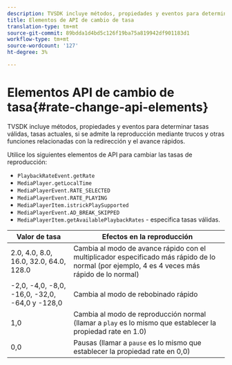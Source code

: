 ```yaml
---
description: TVSDK incluye métodos, propiedades y eventos para determinar tasas válidas, tasas actuales, si se admite la reproducción mediante trucos y otras funciones relacionadas con la redirección y el avance rápidos.
title: Elementos de API de cambio de tasa
translation-type: tm+mt
source-git-commit: 89bdda1d4bd5c126f19ba75a819942df901183d1
workflow-type: tm+mt
source-wordcount: '127'
ht-degree: 3%

---
```



# Elementos API de cambio de tasa{#rate-change-api-elements}

TVSDK incluye métodos, propiedades y eventos para determinar tasas válidas, tasas actuales, si se admite la reproducción mediante trucos y otras funciones relacionadas con la redirección y el avance rápidos.

<!--<a id="section_36576E92DE6343AEBD0BBD662502365D"></a>-->

Utilice los siguientes elementos de API para cambiar las tasas de reproducción:

* `PlaybackRateEvent.getRate`
* `MediaPlayer.getLocalTime`
* `MediaPlayerEvent.RATE_SELECTED`
* `MediaPlayerEvent.RATE_PLAYING`
* `MediaPlayerItem.istrickPlaySupported`
* `MediaPlayerEvent.AD_BREAK_SKIPPED`
* `MediaPlayerItem.getAvailablePlaybackRates` - especifica tasas válidas.

| Valor de tasa | Efectos en la reproducción |
|---|---|
| 2.0, 4.0, 8.0, 16.0, 32.0, 64.0, 128.0 | Cambia al modo de avance rápido con el multiplicador especificado más rápido de lo normal (por ejemplo, 4 es 4 veces más rápido de lo normal) |
| -2,0, -4,0, -8,0, -16,0, -32,0, -64,0 y -128,0 | Cambia al modo de rebobinado rápido |
| 1,0 | Cambia al modo de reproducción normal (llamar a `play` es lo mismo que establecer la propiedad rate en 1.0) |
| 0,0 | Pausas (llamar a `pause` es lo mismo que establecer la propiedad rate en 0,0) |

